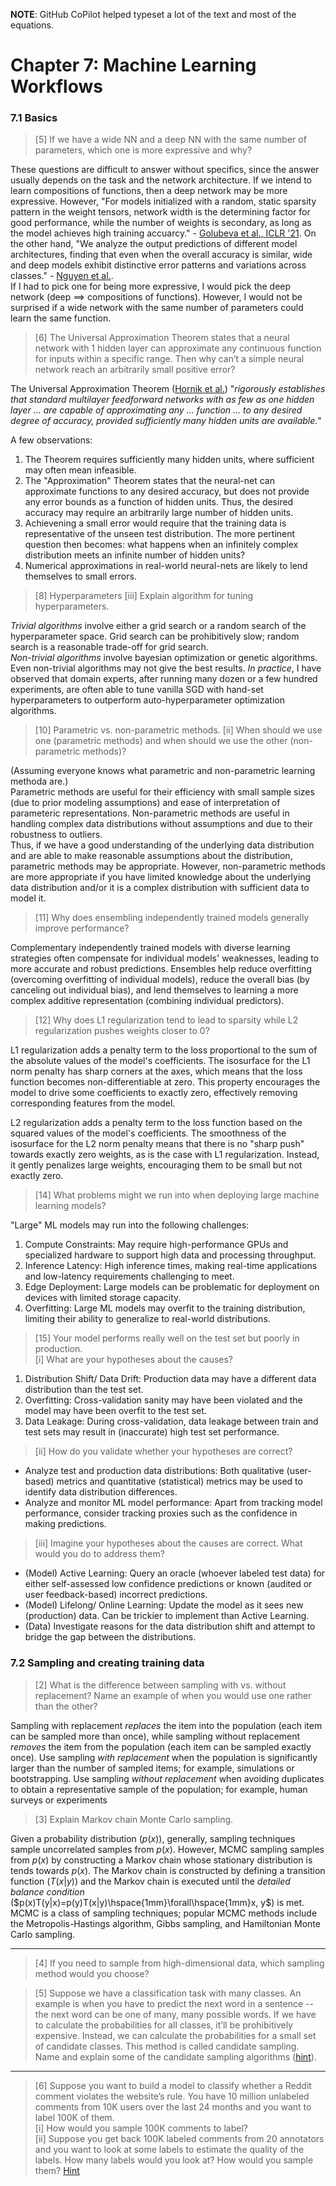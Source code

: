 **NOTE**: GitHub CoPilot helped typeset a lot of the text and most of the equations.

# Chapter 7: Machine Learning Workflows

### 7.1 Basics


> [5] If we have a wide NN and a deep NN with the same number of parameters, which one is more expressive and why?

These questions are difficult to answer without specifics, since the answer usually depends on the task and the network architecture. If we intend to learn compositions of functions, then a deep network may be more expressive. However, "For models initialized with a random, static sparsity pattern in the weight tensors, network width is the determining factor for good performance, while the number of weights is secondary, as long as the model achieves high training accuarcy." - [Golubeva et al., ICLR '21](https://arxiv.org/abs/2010.14495). On the other hand, "We analyze the output predictions of different model architectures, finding that even when the overall accuracy is similar, wide and deep models exhibit distinctive error patterns and variations across classes." - [Nguyen et al.](https://arxiv.org/abs/2010.15327).    
If I had to pick one for being more expressive, I would pick the deep network (deep $\implies$ compositions of functions). However, I would not be surprised if a wide network with the same number of parameters could learn the same function.

> [6] The Universal Approximation Theorem states that a neural network with 1 hidden layer can approximate any continuous function for inputs within a specific range. Then why can’t a simple neural network reach an arbitrarily small positive error?

The Universal Approximation Theorem ([Hornik et al.](https://www.cs.cmu.edu/~bhiksha/courses/deeplearning/Fall.2016/notes/Sonia_Hornik.pdf)) "*rigorously establishes that standard multilayer feedforward networks with as few as one hidden layer ... are capable of approximating any ... function ... to any desired degree of accuracy, provided sufficiently many hidden units are available.*"

A few observations:
1. The Theorem requires sufficiently many hidden units, where sufficient may often mean infeasible.
2. The "Approximation" Theorem states that the neural-net can approximate functions to any desired accuracy, but does not provide any error bounds as a function of hidden units. Thus, the desired accuracy may require an arbitrarily large number of hidden units.
3. Achievening a small error would require that the training data is representative of the unseen test distribution. The more pertinent question then becomes: what happens when an infinitely complex distribution meets an infinite number of hidden units?
4. Numerical approximations in real-world neural-nets are likely to lend themselves to small errors.

> [8] Hyperparameters
> [iii] Explain algorithm for tuning hyperparameters.

*Trivial algorithms* involve either a grid search or a random search of the hyperparameter space. Grid search can be prohibitively slow; random search is a reasonable trade-off for grid search.    
*Non-trivial algorithms* involve bayesian optimization or genetic algorithms.    
Even non-trivial algorithms may not give the best results. *In practice*, I have observed that domain experts, after running many dozen or a few hundred experiments, are often able to tune vanilla SGD with hand-set hyperparameters to outperform auto-hyperparameter optimization algorithms.

> [10] Parametric vs. non-parametric methods.
> [ii] When should we use one (parametric methods) and when should we use the other (non-parametric methods)?

(Assuming everyone knows what parametric and non-parametric learning methoda are.)    
Parametric methods are useful for their efficiency with small sample sizes (due to prior modeling assumptions) and ease of interpretation of parameteric representations. Non-parametric methods are useful in handling complex data distributions without assumptions and due to their robustness to outliers.    
Thus, if we have a good understanding of the underlying data distribution and are able to make reasonable assumptions about the distribution, parametric methods may be appropriate. However, non-parametric methods are more appropriate if you have limited knowledge about the underlying data distribution and/or it is a complex distribution with sufficient data to model it.


> [11] Why does ensembling independently trained models generally improve performance?

Complementary independently trained models with diverse learning strategies often compensate for individual models' weaknesses, leading to more accurate and robust predictions. Ensembles help reduce overfitting (overcoming overfitting of individual models), reduce the overall bias (by canceling out individual bias), and lend themselves to learning a more complex additive representation (combining individual predictors).

> [12] Why does L1 regularization tend to lead to sparsity while L2 regularization pushes weights closer to 0?

L1 regularization adds a penalty term to the loss proportional to the sum of the absolute values of the model's coefficients. The isosurface for the L1 norm penalty has sharp corners at the axes, which means that the loss function becomes non-differentiable at zero. This property encourages the model to drive some coefficients to exactly zero, effectively removing corresponding features from the model.

L2 regularization adds a penalty term to the loss function based on the squared values of the model's coefficients. The smoothness of the isosurface for the L2 norm penalty means that there is no "sharp push" towards exactly zero weights, as is the case with L1 regularization. Instead, it gently penalizes large weights, encouraging them to be small but not exactly zero.

> [14] What problems might we run into when deploying large machine learning models?

"Large" ML models may run into the following challenges:    
1. Compute Constraints: May require high-performance GPUs and specialized hardware to support high data and processing throughput.    
2. Inference Latency: High inference times, making real-time applications and low-latency requirements challenging to meet.    
3. Edge Deployment: Large models can be problematic for deployment on devices with limited storage capacity.    
4. Overfitting: Large ML models may overfit to the training distribution, limiting their ability to generalize to real-world distributions.    

> [15] Your model performs really well on the test set but poorly in production.    
> [i] What are your hypotheses about the causes?
 
1. Distribution Shift/ Data Drift: Production data may have a different data distribution than the test set.    
2. Overfitting: Cross-validation sanity may have been violated and the model may have been overfit to the test set.    
3. Data Leakage: During cross-validation, data leakage between train and test sets may result in (inaccurate) high test set performance.    

> [ii] How do you validate whether your hypotheses are correct?    

* Analyze test and production data distributions: Both qualitative (user-based) metrics and quantitative (statistical) metrics may be used to identify data distribution differences.
* Analyze and monitor ML model performance: Apart from tracking model performance, consider tracking proxies such as the confidence in making predictions.

> [iii] Imagine your hypotheses about the causes are correct. What would you do to address them?

* (Model) Active Learning: Query an oracle (whoever labeled test data) for either self-assessed low confidence predictions or known (audited or user feedback-based) incorrect predictions.
* (Model) Lifelong/ Online Learning: Update the model as it sees new (production) data. Can be trickier to implement than Active Learning.
* (Data) Investigate reasons for the data distribution shift and attempt to bridge the gap between the distributions.


### 7.2 Sampling and creating training data

> [2] What is the difference between sampling with vs. without replacement? Name an example of when you would use one rather than the other?

Sampling with replacement *replaces* the item into the population (each item can be sampled more than once), while sampling without replacement *removes* the item from the population (each item can be sampled exactly once). Use sampling *with replacement* when the population is significantly larger than the number of sampled items; for example, simulations or bootstrapping. Use sampling *without replacement* when avoiding duplicates to obtain a representative sample of the population; for example, human surveys or experiments

> [3] Explain Markov chain Monte Carlo sampling.

Given a probability distribution ($p(x)$), generally, sampling techniques sample uncorrelated samples from $p(x)$. However, MCMC sampling samples from $p(x)$ by constructing a Markov chain whose stationary distribution is tends towards $p(x)$. The Markov chain is constructed by defining a transition function ($T(x|y)$) and the Markov chain is executed until the *detailed balance condition* ($p(x)T(y|x)=p(y)T(x|y)\hspace{1mm}\forall\hspace{1mm}x, y$) is met.    
MCMC is a class of sampling techniques; popular MCMC methods include the Metropolis-Hastings algorithm, Gibbs sampling, and Hamiltonian Monte Carlo sampling.

________________________________________________________________


> [4] If you need to sample from high-dimensional data, which sampling method would you choose?

> [5] Suppose we have a classification task with many classes. An example is when you have to predict the next word in a sentence -- the next word can be one of many, many possible words. If we have to calculate the probabilities for all classes, it’ll be prohibitively expensive. Instead, we can calculate the probabilities for a small set of candidate classes. This method is called candidate sampling. Name and explain some of the candidate sampling algorithms ([hint](https://www.tensorflow.org/extras/candidate_sampling.pdf)).


________________________________________________________________


> [6] Suppose you want to build a model to classify whether a Reddit comment violates the website’s rule. You have 10 million unlabeled comments from 10K users over the last 24 months and you want to label 100K of them.    
> [i] How would you sample 100K comments to label?    
> [ii] Suppose you get back 100K labeled comments from 20 annotators and you want to look at some labels to estimate the quality of the labels. How many labels would you look at? How would you sample them?
[Hint](https://www.cloudresearch.com/resources/guides/sampling/pros-cons-of-different-sampling-methods/)